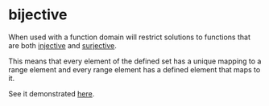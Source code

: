 # bijective 

When used with a function domain will restrict solutions to functions that are both [injective](https://github.com/conjure-cp/conjure/blob/main/docs/bits/attribute/L_injective.md) and [surjective](https://github/conjure-cp/conjure/blob/main/docs/bits/attribute/L_surjective.md).

This means that every element of the defined set has a unique mapping to a range element and every range element has a defined element that maps to it.

See it demonstrated [here](https://github/conjure-cp/conjure/blob/main/docs/notebooks/functionDemonstration.ipynb).
